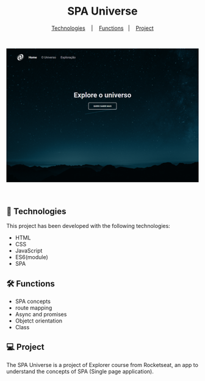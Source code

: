 <h1 align="center"> SPA Universe</h1>

<p align="center">
  <a href="#-technologies">Technologies</a>
  &nbsp;&nbsp;&nbsp;|&nbsp;&nbsp;&nbsp;
  <a href="#-functions">Functions</a>&nbsp;&nbsp;&nbsp;|&nbsp;&nbsp;&nbsp;
  <a href="#-project">Project</a>
</p>

<br>

<p align="center">
  <img alt="SPA Universe" src=".github/preview.png" w>
</p>

<br>

## 🚀 Technologies

This project has been developed with the following technologies:

- HTML
- CSS
- JavaScript
- ES6(module)
- SPA

## 🛠️ Functions

- SPA concepts
- route mapping
- Async and promises
- Objetct orientation
- Class

## 💻 Project

The SPA Universe is a project of Explorer course from Rocketseat, an app to understand the concepts of SPA (Single page application).
